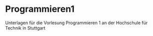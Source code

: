 # Programmieren1
Unterlagen für die Vorlesung Programmieren 1 an der Hochschule für Technik in Stuttgart
